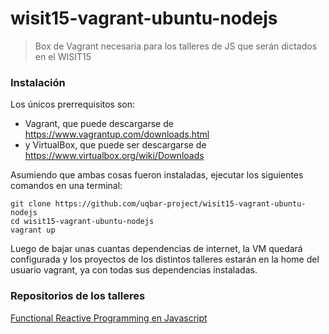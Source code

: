 # wisit15-vagrant-ubuntu-nodejs
> Box de Vagrant necesaria para los talleres de JS que serán dictados en el WISIT15

### Instalación
Los únicos prerrequisitos son:
* Vagrant, que puede descargarse de https://www.vagrantup.com/downloads.html
* y VirtualBox, que puede ser descargarse de https://www.virtualbox.org/wiki/Downloads

Asumiendo que ambas cosas fueron instaladas, ejecutar los siguientes comandos en una terminal:
```
git clone https://github.com/uqbar-project/wisit15-vagrant-ubuntu-nodejs
cd wisit15-vagrant-ubuntu-nodejs
vagrant up
```

Luego de bajar unas cuantas dependencias de internet, la VM quedará configurada y los proyectos de los distintos talleres estarán en la home del usuario vagrant, ya con todas sus dependencias instaladas.

### Repositorios de los talleres
[Functional Reactive Programming en Javascript](https://github.com/holden-caulfield/redux-workshop)
